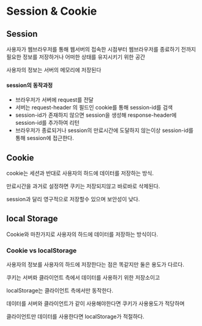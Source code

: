 # Session & Cookie

## Session
사용자가 웹브라우저를 통해 웹서버의 접속한 시점부터 웹브라우저를 종료하기 전까지 필요한 정보를 저장하거나 어떠한 상태를 유지시키기 위한 공간

사용자의 정보는 서버의 메모리에 저장된다

#### session의 동작과정
 * 브라우저가 서버에 request를 전달
 * 서버는 request-header 의 필드인 cookie를 통해 session-id를 검색
 * session-id가 존재하지 않으면 session을 생성해 response-header에 session-id를 추가하여 리턴
 * 브라우저가 종료되거나 session의 만료시간에 도달하지 않는이상 session-id를 통해 session에 접근한다.
 
## Cookie
cookie는 세션과 반대로 사용자의 하드에 데이터를 저장하는 방식.

만료시간을 과거로 설정하면 쿠키는 저장되지않고 바로바로 삭제된다.

session과 달리 영구적으로 저장할수 있으며 보안성이 낮다. 

## local Storage
Cookie와 마찬가지로 사용자의 하드에 데이터를 저장하는 방식이다.

### Cookie vs localStorage
사용자의 정보를 사용자의 하드에 저장한다는 점은 똑같지만 둘은 용도가 다르다.

쿠키는 서버롸 클라이언트 측에서 데이터를 사용하기 위한 저장소이고 

localStorage는 클라이언트 측에서만 동작한다.

데이터를 서버와 클라이언트가 같이 사용해야한다면 쿠키가 사용용도가 적당하며

클라이언트만 데이터를 사용한다면 localStorage가 적절하다.